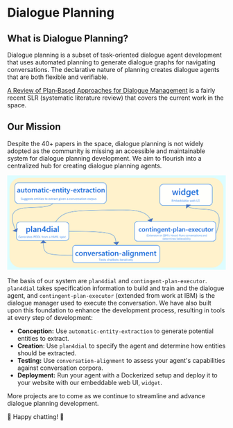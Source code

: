# Dialogue Planning

## What is Dialogue Planning?
Dialogue planning is a subset of task-oriented dialogue agent development that uses automated planning to generate dialogue graphs for navigating conversations. The declarative nature of planning creates dialogue agents that are both flexible and verifiable.

[A Review of Plan‑Based Approaches for Dialogue Management](https://link.springer.com/article/10.1007/s12559-022-09996-0#Bib1) is a fairly recent SLR (systematic literature review) that covers the current work in the space.

##  Our Mission
Despite the 40+ papers in the space, dialogue planning is not widely adopted as the community is missing an accessible and maintainable system for dialogue planning development. We aim to flourish into a centralized hub for creating dialogue planning agents.  

![Current Architecture](./profile/architecture.PNG)

The basis of our system are `plan4dial` and `contingent-plan-executor`. `plan4dial` takes specification information to build and train and the dialogue agent, and `contingent-plan-executor` (extended from work at IBM) is the dialogue manager used to execute the conversation. We have also built upon this foundation to enhance the development process, resulting in tools at every step of development:  

- **Conception:** Use `automatic-entity-extraction` to generate potential entities to extract.
- **Creation**: Use `plan4dial` to specify the agent and determine how entities should be extracted.
- **Testing:** Use `conversation-alignment` to assess your agent's capabilities against conversation corpora.  
- **Deployment:** Run your agent with a Dockerized setup and deploy it to your website with our embeddable web UI, `widget`.  

More projects are to come as we continue to streamline and advance dialogue planning development.

🤖 Happy chatting! 🤖
